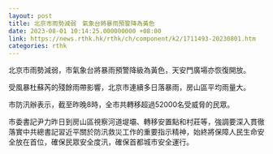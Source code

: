 ```yaml
---
layout: post
title: 北京市雨勢減弱　氣象台將暴雨預警降為黃色
date: 2023-08-01 10:14:25.000000000 +08:00
link: https://news.rthk.hk/rthk/ch/component/k2/1711493-20230801.htm
categories: rthk
---
```


北京市雨勢減弱，市氣象台將暴雨預警降級為黃色，天安門廣場亦恢復開放。

受風暴杜蘇芮的殘餘雨帶影響，北京市連續多日落暴雨，房山區平均雨量大。

市防汛辦表示，截至昨晚8時，全市共轉移超過52000名受威脅的民眾。

市委書記尹力昨日到房山區視察河道堤壩、轉移安置點和村莊等，強調要深入貫徹落實中共總書記習近平關於防汛救災工作的重要指示精神，始終將保障人民生命安全放在首位，確保民眾安全度汛，確保首都城市安全運行。
